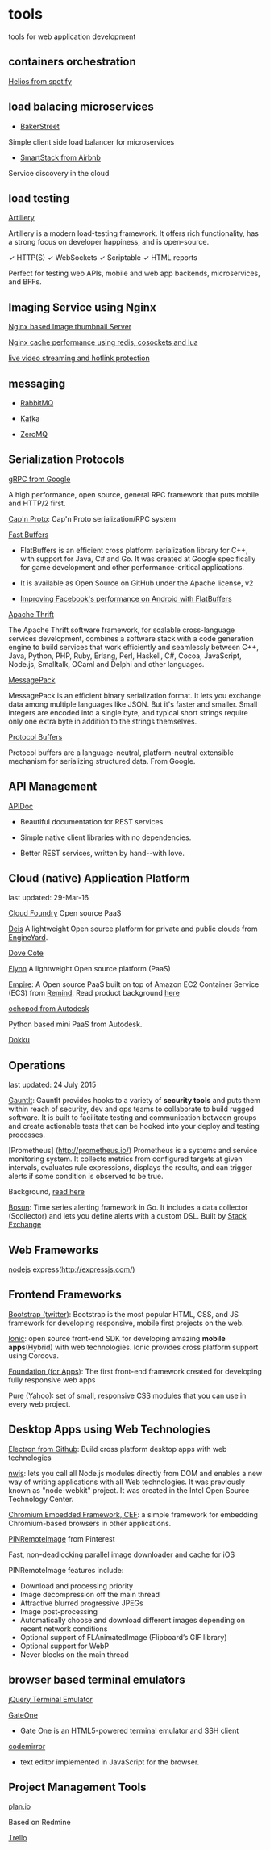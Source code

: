 # tools
tools for web application development

## containers orchestration 

[Helios from spotify](https://github.com/spotify/helios)

## load balacing microservices

* [BakerStreet](http://bakerstreet.io/)

 Simple client side load balancer for microservices

* [SmartStack from Airbnb](http://nerds.airbnb.com/smartstack-service-discovery-cloud/)

 Service discovery in the cloud

## load testing

[Artillery](https://artillery.io/)

Artillery is a modern load-testing framework. It offers rich functionality, has a strong focus on developer happiness, and is open-source.

✓ HTTP(S) ✓ WebSockets ✓ Scriptable ✓ HTML reports

Perfect for testing web APIs, mobile and web app backends, microservices, and BFFs.

## Imaging Service using Nginx

[Nginx based Image thumbnail Server](http://charlesleifer.com/blog/nginx-a-caching-thumbnailing-reverse-proxying-image-server-/)

[Nginx cache performance using redis, cosockets and lua](http://charlesleifer.com/blog/measuring-nginx-cache-performance-using-lua-and-redis)

[live video streaming and hotlink protection](http://benwilber.github.io/streamboat.tv/nginx/varnish/hotlink/video/streaming/hls/2016/02/06/hls-video-hotlink-protection-with-nginx-and-varnish.html)

## messaging

* [RabbitMQ](https://www.rabbitmq.com/)

* [Kafka](http://kafka.apache.org/)

* [ZeroMQ](http://www.aosabook.org/en/zeromq.html)

## Serialization Protocols

[gRPC from Google](http://www.grpc.io/)

A high performance, open source, general RPC framework that puts mobile and HTTP/2 first. 

[Cap'n Proto](https://capnproto.org/): Cap'n Proto serialization/RPC system

[Fast Buffers](https://google.github.io/flatbuffers/)

* FlatBuffers is an efficient cross platform serialization library for C++, with support for Java, C# and Go. It was created at Google specifically for game development and other performance-critical applications.

* It is available as Open Source on GitHub under the Apache license, v2 

* [Improving Facebook's performance on Android with FlatBuffers](https://code.facebook.com/posts/872547912839369/improving-facebook-s-performance-on-android-with-flatbuffers/)

[Apache Thrift](https://thrift.apache.org/)

The Apache Thrift software framework, for scalable cross-language services development, combines a software stack with a code generation engine to build services that work efficiently and seamlessly between C++, Java, Python, PHP, Ruby, Erlang, Perl, Haskell, C#, Cocoa, JavaScript, Node.js, Smalltalk, OCaml and Delphi and other languages.

[MessagePack](http://msgpack.org/index.html)

MessagePack is an efficient binary serialization format. It lets you exchange data among multiple languages like JSON. But it's faster and smaller. Small integers are encoded into a single byte, and typical short strings require only one extra byte in addition to the strings themselves.

[Protocol Buffers](https://developers.google.com/protocol-buffers/)

Protocol buffers are a language-neutral, platform-neutral extensible mechanism for serializing structured data. From Google.

## API Management

[APIDoc](http://www.apidoc.me/doc/)

* Beautiful documentation for REST services.

* Simple native client libraries with no dependencies.

* Better REST services, written by hand--with love.

## Cloud (native) Application Platform
last updated: 29-Mar-16

[Cloud Foundry](https://www.cloudfoundry.org/)
Open source PaaS

[Deis](http://deis.io/)
A lightweight Open source platform for private and public clouds from [EngineYard](https://www.engineyard.com/).

[Dove Cote](https://medium.com/@dashersw/introducing-dovec%C3%B4te-f9383a34ed09#.p88ighyi4)

[Flynn](https://flynn.io/)
A lightweight Open source platform (PaaS)

[Empire](https://github.com/remind101/empire): A Open source PaaS built on top of Amazon EC2 Container Service (ECS) from [Remind](https://www.remind.com/). Read product background [here](http://engineering.remind.com/introducing-empire/)

[ochopod from Autodesk](https://github.com/autodesk-cloud/ochopod)

Python based mini PaaS from Autodesk.

[Dokku](http://progrium.viewdocs.io/dokku/)

## Operations
last updated: 24 July 2015

[Gauntlt](http://gauntlt.org/): Gauntlt provides hooks to a variety of **security tools** and puts them within reach of security, dev and ops teams to collaborate to build rugged software. It is built to facilitate testing and communication between groups and create actionable tests that can be hooked into your deploy and testing processes.

[Prometheus] (http://prometheus.io/)
Prometheus is a systems and service monitoring system. It collects metrics from configured targets at given intervals, evaluates rule expressions, displays the results, and can trigger alerts if some condition is observed to be true.

Background, [read here](https://developers.soundcloud.com/blog/prometheus-monitoring-at-soundcloud)

[Bosun](http://bosun.org/): 
Time series alerting framework in Go. It includes a data collector (Scollector) and lets you define alerts with a custom DSL. Built by [Stack Exchange](http://stackexchange.com/)

## Web Frameworks

[nodejs]()
express(http://expressjs.com/)

## Frontend Frameworks

[Bootstrap (twitter)](http://getbootstrap.com/): Bootstrap is the most popular HTML, CSS, and JS framework for developing responsive, mobile first projects on the web.

[Ionic](http://ionicframework.com/): open source front-end SDK for developing amazing **mobile apps**(Hybrid) with web technologies. Ionic provides cross platform support using Cordova.  

[Foundation (for Apps)](http://foundation.zurb.com/apps/): The first front-end framework created for developing fully responsive web apps

[Pure (Yahoo)](http://purecss.io/):  set of small, responsive CSS modules that you can use in every web project.

## Desktop Apps using Web Technologies

[Electron from Github](http://electron.atom.io/): Build cross platform desktop apps with web technologies

[nwjs](http://nwjs.io/): lets you call all Node.js modules directly from DOM and enables a new way of writing applications with all Web technologies. It was previously known as "node-webkit" project. It was created in the Intel Open Source Technology Center.

[Chromium Embedded Framework, CEF](https://bitbucket.org/chromiumembedded/cef): a simple framework for embedding Chromium-based browsers in other applications.

[PINRemoteImage](https://github.com/pinterest/PINRemoteImage) from Pinterest

Fast, non-deadlocking parallel image downloader and cache for iOS

PINRemoteImage features include:

* Download and processing priority
* Image decompression off the main thread
* Attractive blurred progressive JPEGs
* Image post-processing
* Automatically choose and download different images depending on recent network conditions
* Optional support of FLAnimatedImage (Flipboard’s GIF library)
* Optional support for WebP
* Never blocks on the main thread

## browser based terminal emulators

[jQuery Terminal Emulator](https://github.com/jcubic/jquery.terminal)

[GateOne](https://github.com/liftoff/GateOne)

* Gate One is an HTML5-powered terminal emulator and SSH client

[codemirror](https://codemirror.net/index.html)

* text editor implemented in JavaScript for the browser.


## Project Management Tools

[plan.io](https://plan.io/)

Based on Redmine

[Trello](https://trello.com/)
